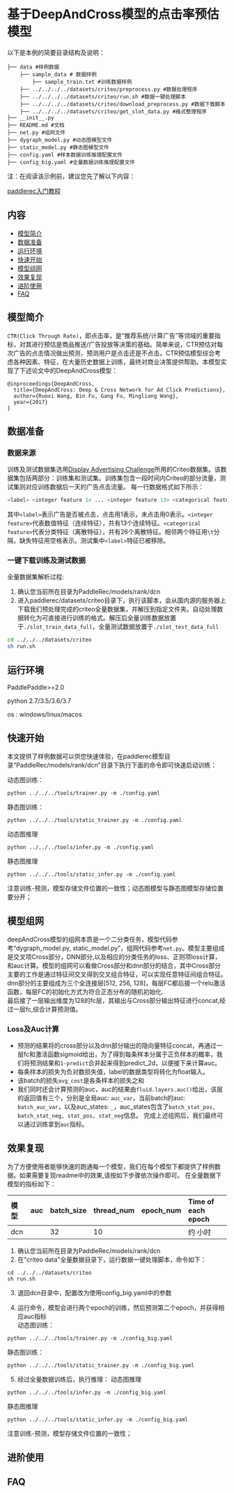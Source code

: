 # 基于DeepAndCross模型的点击率预估模型

以下是本例的简要目录结构及说明： 

```
├── data #样例数据
    ├── sample_data # 数据样例
        ├── sample_train.txt #训练数据样例
    ├── ../../../../datasets/criteo/preprocess.py #数据处理程序
    ├── ../../../../datasets/criteo/run.sh #数据一键处理脚本
    ├── ../../../../datasets/criteo/download_preprocess.py #数据下载脚本
    ├── ../../../../datasets/criteo/get_slot_data.py #格式整理程序
├── __init__.py
├── README.md #文档
├── net.py #组网文件
├── dygraph_model.py #动态图模型文件
├── static_model.py #静态图模型文件
├── config.yaml #样本数据训练推理配置文件
├── config_big.yaml #全量数据训练推理配置文件
```

注：在阅读该示例前，建议您先了解以下内容：

[paddlerec入门教程](https://github.com/PaddlePaddle/PaddleRec/blob/master/README.md)

## 内容

- [模型简介](#模型简介)
- [数据准备](#数据准备)
- [运行环境](#运行环境)
- [快速开始](#快速开始)
- [模型组网](#模型组网)
- [效果复现](#效果复现)
- [进阶使用](#进阶使用)
- [FAQ](#FAQ)

## 模型简介
`CTR(Click Through Rate)`，即点击率，是“推荐系统/计算广告”等领域的重要指标，对其进行预估是商品推送/广告投放等决策的基础。简单来说，CTR预估对每次广告的点击情况做出预测，预测用户是点击还是不点击。CTR预估模型综合考虑各种因素、特征，在大量历史数据上训练，最终对商业决策提供帮助。本模型实现了下述论文中的DeepAndCross模型：

```text
@inproceedings{DeepAndCross,
  title={DeepAndCross: Deep & Cross Network for Ad Click Predictions},
  author={Ruoxi Wang, Bin Fu, Gang Fu, Mingliang Wang},
  year={2017}
}
```

## 数据准备
### 数据来源
训练及测试数据集选用[Display Advertising Challenge](https://www.kaggle.com/c/criteo-display-ad-challenge/)所用的Criteo数据集。该数据集包括两部分：训练集和测试集。训练集包含一段时间内Criteo的部分流量，测试集则对应训练数据后一天的广告点击流量。
每一行数据格式如下所示：
```bash
<label> <integer feature 1> ... <integer feature 13> <categorical feature 1> ... <categorical feature 26>
```
其中```<label>```表示广告是否被点击，点击用1表示，未点击用0表示。```<integer feature>```代表数值特征（连续特征），共有13个连续特征。```<categorical feature>```代表分类特征（离散特征），共有26个离散特征。相邻两个特征用```\t```分隔，缺失特征用空格表示。测试集中```<label>```特征已被移除。  

### 一键下载训练及测试数据
全量数据集解析过程:
1. 确认您当前所在目录为PaddleRec/models/rank/dcn
2. 进入paddlerec/datasets/criteo目录下，执行该脚本，会从国内源的服务器上下载我们预处理完成的criteo全量数据集，并解压到指定文件夹。自动处理数据转化为可直接进行训练的格式。解压后全量训练数据放置于`./slot_train_data_full`，全量测试数据放置于`./slot_test_data_full`

``` bash
cd ../../../datasets/criteo
sh run.sh
``` 

## 运行环境
PaddlePaddle>=2.0

python 2.7/3.5/3.6/3.7

os : windows/linux/macos 

## 快速开始
本文提供了样例数据可以供您快速体验，在paddlerec模型目录"PaddleRec/models/rank/dcn"目录下执行下面的命令即可快速启动训练： 

动态图训练：
```
python ../../../tools/trainer.py -m ./config.yaml
```

静态图训练：
```
python ../../../tools/static_trainer.py -m ./config.yaml
```

动态图推理
```
python ../../../tools/infer.py -m ./config.yaml
```
静态图推理
```
python ../../../tools/static_infer.py -m ./config.yaml
```
注意训练-预测，模型存储文件位置的一致性；动态图模型与静态图模型存储位置要分开；

## 模型组网

deepAndCross模型的组网本质是一个二分类任务，模型代码参考“dygraph_model.py, static_model.py”，组网代码参考`net.py`。模型主要组成是交叉项Cross部分，DNN部分,以及相应的分类任务的loss、正则项loss计算，和auc计算。模型的组网可以看做Cross部分和dnn部分的结合，其中Cross部分主要的工作是通过特征间交叉得到交叉组合特征，可以实现任意特征间组合特征。dnn部分的主要组成为三个全连接层[512, 256, 128]，每层FC都后接一个relu激活函数，每层FC的初始化方式为符合正态分布的随机初始化.    
最后接了一层输出维度为128的fc层，其输出与Cross部分输出特征进行concat,经过一层fc,综合计算预测值。  

### Loss及Auc计算
- 预测的结果将的cross部分以及dnn部分输出的隐向量特征concat，再通过一层fc和激活函数sigmoid给出，为了得到每条样本分属于正负样本的概率，我们将预测结果和`1-predict`合并起来得到predict_2d，以便接下来计算auc。  
- 每条样本的损失为负对数损失值，label的数据类型将转化为float输入。  
- 该batch的损失`avg_cost`是各条样本的损失之和
- 我们同时还会计算预测的auc，auc的结果由`fluid.layers.auc()`给出，该层的返回值有三个，分别是全局auc: `auc_var`，当前batch的auc: `batch_auc_var`，以及auc_states: `_`，auc_states包含了`batch_stat_pos, batch_stat_neg, stat_pos, stat_neg`信息。
完成上述组网后，我们最终可以通过训练拿到`auc`指标。

## 效果复现
为了方便使用者能够快速的跑通每一个模型，我们在每个模型下都提供了样例数据。如果需要复现readme中的效果,请按如下步骤依次操作即可。
在全量数据下模型的指标如下：  

| 模型 | auc | batch_size | thread_num| epoch_num| Time of each epoch |
| :------| :------ | :------| :------ | :------| :------ | 
| dcn |     | 32   | 10 |    | 约  小时 |

1. 确认您当前所在目录为PaddleRec/models/rank/dcn
2. 在"criteo data"全量数据目录下，运行数据一键处理脚本，命令如下：  
``` 
cd ../../../datasets/criteo
sh run.sh
```
3. 退回dcn目录中，配置改为使用config_big.yaml中的参数  

4. 运行命令，模型会进行两个epoch的训练，然后预测第二个epoch，并获得相应auc指标  
动态图训练：
```
python ../../../tools/trainer.py -m ./config_big.yaml
```

静态图训练：
```
python ../../../tools/static_trainer.py -m ./config_big.yaml
```

5. 经过全量数据训练后，执行推理：
动态图推理
```
python ../../../tools/infer.py -m ./config_big.yaml
```
静态图推理
```
python ../../../tools/static_infer.py -m ./config_big.yaml
```
注意训练-预测，模型存储文件位置的一致性；
## 进阶使用
  
## FAQ
